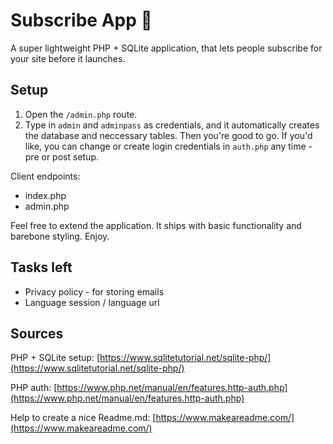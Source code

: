 # Subscribe App 📧
A super lightweight PHP + SQLite application, that lets people subscribe for your site before it launches.


## Setup
1. Open the ``/admin.php`` route.
2. Type in ``admin`` and ``adminpass`` as credentials, and it automatically creates the database and neccessary tables. Then you're good to go. If you'd like, you can change or create login credentials in ``auth.php`` any time - pre or post setup.

Client endpoints:
- index.php
- admin.php

Feel free to extend the application. It ships with basic functionality and barebone styling. Enjoy. 

## Tasks left
- Privacy policy - for storing emails
- Language session / language url

## Sources
PHP + SQLite setup: [https://www.sqlitetutorial.net/sqlite-php/](https://www.sqlitetutorial.net/sqlite-php/)

PHP auth: [https://www.php.net/manual/en/features.http-auth.php](https://www.php.net/manual/en/features.http-auth.php)

Help to create a nice Readme.md: [https://www.makeareadme.com/](https://www.makeareadme.com/)